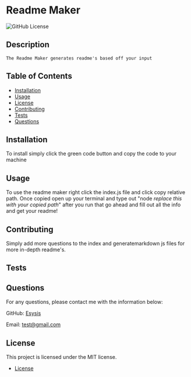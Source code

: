 # Readme Maker

  ![GitHub License](https://img.shields.io/badge/License-MIT-blue.svg)
  
  ## Description 
  
    The Readme Maker generates readme's based off your input
  
  ## Table of Contents 

  * [Installation](#installation)
  * [Usage](#usage)
  * [License](#license)
  * [Contributing](#contributing)
  * [Tests](#tests)
  * [Questions](#questions)

  ## Installation

   To install simply click the green code button and copy the code to your machine

  ## Usage 

  To use the readme maker right click the index.js file and click copy relative path. Once copied open up your terminal and type out "node *replace this with your copied path*" after you run that go ahead and fill out all the info and get your readme!

  ## Contributing

  Simply add more questions to the index and generatemarkdown js files for more in-depth readme's.

  ## Tests

  
  ## Questions

  For any questions, please contact me with the information below:

  GitHub: [Esysis](https://github.com/Esysis)

  Email: test@gmail.com

  ## License

  This project is licensed under the MIT license. 
* [License](#license)


  